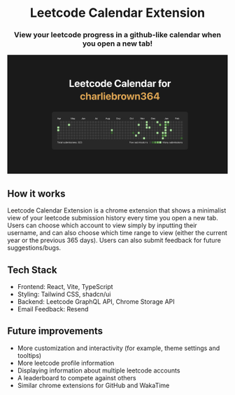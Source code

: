 <h1 align="center">Leetcode Calendar Extension</h1>

<h3 align="center">View your leetcode progress in a github-like calendar when you open a new tab!</h3>

<img src="./public/extension-example.png" />

## How it works

Leetcode Calendar Extension is a chrome extension that shows a minimalist view of your leetcode submission history every time you open a new tab. Users can choose which account to view simply by inputting their username, and can also choose which time range to view (either the current year or the previous 365 days). Users can also submit feedback for future suggestions/bugs.

## Tech Stack

- Frontend: React, Vite, TypeScript
- Styling: Tailwind CSS, shadcn/ui
- Backend: Leetcode GraphQL API, Chrome Storage API
- Email Feedback: Resend

## Future improvements

- More customization and interactivity (for example, theme settings and tooltips)
- More leetcode profile information
- Displaying information about multiple leetcode accounts
- A leaderboard to compete against others
- Similar chrome extensions for GitHub and WakaTime